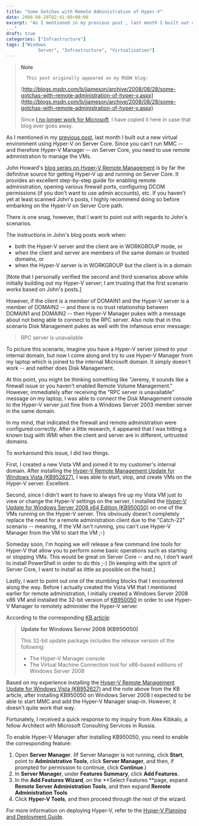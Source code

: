 ```yaml
---
title: "Some Gotchas with Remote Administration of Hyper-V"
date: 2008-08-28T02:41:00+08:00
excerpt: "As I mentioned in my previous post , last month I built out a new virtual environment using Hyper-V on Server Core. Since you can't run MMC -- and therefore Hyper-V Manager -- on Server Core, you need to use remote administration to manage the VMs. 
..."
draft: true
categories: ["Infrastructure"]
tags: ["Windows 
			Server", "Infrastructure", "Virtualization"]
---
```


> **Note**
> 
> 
> 		This post originally appeared on my MSDN blog:  
>   
> 
> 
> [http://blogs.msdn.com/b/jjameson/archive/2008/08/28/some-gotchas-with-remote-administration-of-hyper-v.aspx](http://blogs.msdn.com/b/jjameson/archive/2008/08/28/some-gotchas-with-remote-administration-of-hyper-v.aspx)
> 
> 
> Since
> 		[I no longer work for Microsoft](/blog/jjameson/archive/2011/09/02/last-day-with-microsoft.aspx), I have copied it here in case that 
> 		blog ever goes away.


As I mentioned in my[previous post](/blog/jjameson/archive/2008/07/07/copy-paste-gotchas-with-server-core.aspx), last month I built out a new virtual environment using Hyper-V on Server Core. Since you can't run MMC -- and therefore Hyper-V Manager -- on Server Core, you need to use remote administration to manage the VMs.

John Howard's[blog series on Hyper-V Remote Management](http://blogs.technet.com/jhoward/archive/2008/03/28/part-1-hyper-v-remote-management-you-do-not-have-the-requested-permission-to-complete-this-task-contact-the-administrator-of-the-authorization-policy-for-the-computer-computername.aspx) is by far the definitive source for getting Hyper-V up and running on Server Core. It provides an excellent step-by-step guide for enabling remote administration, opening various firewall ports, configuring DCOM permissions (if you don't want to use admin accounts), etc. If you haven't yet at least scanned John's posts, I highly recommend doing so before embarking on the Hyper-V on Server Core path.

There is one snag, however, that I want to point out with regards to John's scenarios.

The instructions in John's blog posts work when:

- both the Hyper-V server and the client are in WORKGROUP mode, or
- when the client and server are members of the same domain or trusted 	domains, or
- when the Hyper-V server is in WORKGROUP but the client is in a domain


[Note that I personally verified the second and third scenarios above while initially building out my Hyper-V server; I am trusting that the first scenario works based on John's posts.]

However, if the client is a member of DOMAIN1 and the Hyper-V server is a member of DOMAIN2 -- and there is no trust relationship between DOMAIN1 and DOMAIN2 -- then Hyper-V Manager pukes with a message about not being able to connect to the RPC server. Also note that in this scenario Disk Management pukes as well with the infamous error message:


> RPC server is unavailable


To picture this scenario, imagine you have a Hyper-V server joined to your internal domain, but now I come along and try to use Hyper-V Manager from my laptop which is joined to the internal Microsoft domain. It simply doesn't work -- and neither does Disk Management.

At this point, you might be thinking something like "Jeremy, it sounds like a firewall issue or you haven't enabled Remote Volume Management." However, immediately after receiving the "RPC server is unavailable" message on my laptop, I was able to connect the Disk Management console to the Hyper-V server just fine from a Windows Server 2003 member server in the same domain.

In my mind, that indicated the firewall and remote administration were configured correctly. After a little research, it appeared that I was hitting a known bug with WMI when the client and server are in different, untrusted domains.

To workaround this issue, I did two things.

First, I created a new Vista VM and joined it to my customer's internal domain. After installing the[Hyper-V Remote Management Update for Windows Vista (KB952627)](http://www.microsoft.com/downloads/details.aspx?familyid=BF909242-2125-4D06-A968-C8A3D75FF2AA&amp;displaylang=en), I was able to start, stop, and create VMs on the Hyper-V server. Excellent.

Second, since I didn't want to have to always fire up my Vista VM just to view or change the Hyper-V settings on the server, I installed the[Hyper-V Update for Windows Server 2008 x64 Edition (KB950050)](http://www.microsoft.com/downloads/details.aspx?FamilyID=f3ab3d4b-63c8-4424-a738-baded34d24ed&amp;DisplayLang=en) on one of the VMs running on the Hyper-V server. This obviously doesn't completely replace the need for a remote administration client due to the "Catch-22" scenario -- meaning, if the VM isn't running, you can't use Hyper-V Manager from the VM to start the VM ;-)

Someday soon, I'm hoping we will release a few command line tools for Hyper-V that allow you to perform some basic operations such as starting or stopping VMs. This would be great on Server Core -- and no, I don't want to install PowerShell in order to do this ;-) [In keeping with the spirit of Server Core, I want to install as little as possible on the host.]

Lastly, I want to point out one of the stumbling blocks that I encountered along the way. Before I actually created the Vista VM that I mentioned earlier for remote administration, I initially created a Windows Server 2008 x86 VM and installed the 32-bit version of[KB950050](http://www.microsoft.com/downloads/details.aspx?FamilyId=6F69D661-5B91-4E5E-A6C0-210E629E1C42&amp;displaylang=en) in order to use Hyper-V Manager to remotely administer the Hyper-V server.

According to the corresponding[KB article](http://support.microsoft.com/kb/950050):


> **Update for Windows Server 2008 (KB950050)**  
> 
> 	This 32-bit update package includes the release version of the following:
> 
> - The Hyper-V Manager console
> - The Virtual Machine Connection tool for x86-based editions of Windows 
> 		Server 2008


Based on my experience installing the[Hyper-V Remote Management Update for Windows Vista (KB952627)](http://www.microsoft.com/downloads/details.aspx?familyid=BF909242-2125-4D06-A968-C8A3D75FF2AA&amp;displaylang=en) and the note above from the KB article, after installing KB950050 on Windows Server 2008 I expected to be able to start MMC and add the Hyper-V Manager snap-in. However, it doesn't quite work that way.

Fortunately, I received a quick response to my inquiry from Alex Kibkalo, a fellow Architect with Microsoft Consulting Services in Russia.

To enable Hyper-V Manager after installing KB950050, you need to enable the corresponding feature:

1. Open **Server Manager**. (If Server Manager is not running, 	click **Start**, point to **Administrative Tools**, 	click **Server Manager**, and then, if prompted for permission 	to continue, click **Continue**.)
2. In **Server Manager**, under **Features Summary**, 	click **Add Features**.
3. In the **Add Features Wizard**, on the **Select Features	**page, expand **Remote Server Administration Tools**, 	and then expand **Remote Administration Tools**
4. Click **Hyper-V Tools**, and then proceed through the rest 	of the wizard.


For more information on deploying Hyper-V, refer to the[Hyper-V Planning and Deployment Guide](http://www.microsoft.com/downloads/details.aspx?familyid=5DA4058E-72CC-4B8D-BBB1-5E16A136EF42&amp;displaylang=en).

